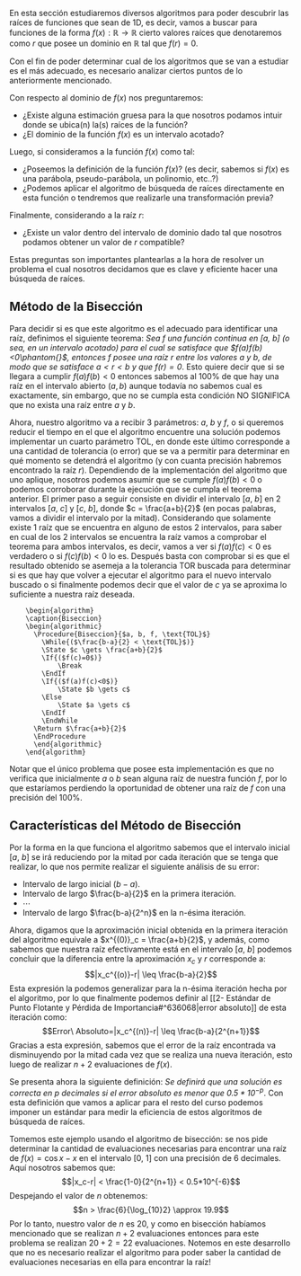 En esta sección estudiaremos diversos algoritmos para poder descubrir las raíces de funciones que sean de 1D, es decir, vamos a buscar para funciones de la forma $f(x):\mathbb{R}\rightarrow\mathbb{R}$ cierto valores raíces que denotaremos como $r$ que posee un dominio en $\mathbb{R}$ tal que $f(r)=0$.

Con el fin de poder determinar cual de los algoritmos que se van a estudiar es el más adecuado, es necesario analizar ciertos puntos de lo anteriormente mencionado.

Con respecto al dominio de $f(x)$ nos preguntaremos:
- ¿Existe alguna estimación gruesa para la que nosotros podamos intuir donde se ubica(n) la(s) raíces de la función?
- ¿El dominio de la función $f(x)$ es un intervalo acotado?

Luego, si consideramos a la función $f(x)$ como tal:
- ¿Poseemos la definición de la función $f(x)$? (es decir, sabemos si $f(x)$ es una parábola, pseudo-parábola, un polinomio, etc..?)
- ¿Podemos aplicar el algoritmo de búsqueda de raíces directamente en esta función o tendremos que realizarle una transformación previa?

Finalmente, considerando a la raíz $r$:
- ¿Existe un valor dentro del intervalo de dominio dado tal que nosotros podamos obtener un valor de $r$ compatible?

Estas preguntas son importantes plantearlas a la hora de resolver un problema el cual nosotros decidamos que es clave y eficiente hacer una búsqueda de raíces. 

## Método de la Bisección

Para decidir si es que este algoritmo es el adecuado para identificar una raíz, definimos el siguiente teorema: *Sea $f$ una función continua en \[$a$, $b$] (o sea, en un intervalo acotado) para el cual se satisface que $f(a)f(b)<0\phantom{}$, entonces $f$ posee una raíz $r$ entre los valores $a$ y $b$, de modo que se satisface $a<r<b$ y que $f(r)=0$*. Esto quiere decir que si se llegara a cumplir $f(a)f(b)<0$ entonces sabemos al 100% de que hay una raíz en el intervalo abierto $(a, b)$ aunque todavía no sabemos cual es exactamente, sin embargo, que no se cumpla esta condición NO SIGNIFICA que no exista una raíz entre $a$ y $b$. 

Ahora, nuestro algoritmo va a recibir 3 parámetros: $a$, $b$ y $f$, o si queremos reducir el tiempo en el que el algoritmo encuentre una solución podemos implementar un cuarto parámetro $\text{TOL}$, en donde este último corresponde a una cantidad de tolerancia (o error) que se va a permitir para determinar en qué momento se detendrá el algoritmo (y con cuanta precisión habremos encontrado la raíz $r$). Dependiendo de la implementación del algoritmo que uno aplique, nosotros podemos asumir que se cumple $f(a)f(b) < 0$ o podemos corroborar durante la ejecución que se cumpla el teorema anterior. El primer paso a seguir consiste en dividir el intervalo \[$a$, $b$] en 2 intervalos \[$a$, $c$] y \[$c$, $b$], donde $c = \frac{a+b}{2}$ (en pocas palabras, vamos a dividir el intervalo por la mitad). Considerando que solamente existe 1 raíz que se encuentra en alguno de estos 2 intervalos, para saber en cual de los 2 intervalos se encuentra la raíz vamos a comprobar el teorema para ambos intervalos, es decir, vamos a ver si $f(a)f(c) < 0$ es verdadero o si $f(c)f(b)<0$ lo es. Después basta con comprobar si es que el resultado obtenido se asemeja a la tolerancia $\text{TOR}$ buscada para determinar si es que hay que volver a ejecutar el algoritmo para el nuevo intervalo buscado o si finalmente podemos decir que el valor de $c$ ya se aproxima lo suficiente a nuestra raíz deseada.

```pseudo
    \begin{algorithm}
    \caption{Biseccion}
    \begin{algorithmic}
      \Procedure{Biseccion}{$a, b, f, \text{TOL}$}
        \While{($\frac{b-a}{2} < \text{TOL}$)}
        \State $c \gets \frac{a+b}{2}$
        \If{($f(c)=0$)}
	        \Break
        \EndIf
        \If{($f(a)f(c)<0$)} 
	        \State $b \gets c$
	    \Else 
		    \State $a \gets c$ 
		\EndIf    
        \EndWhile
	  \Return $\frac{a+b}{2}$
      \EndProcedure
      \end{algorithmic}
    \end{algorithm}
```

Notar que el único problema que posee esta implementación es que no verifica que inicialmente $a$ o $b$ sean alguna raíz de nuestra función $f$, por lo que estaríamos perdiendo la oportunidad de obtener una raíz de $f$ con una precisión del 100%.

## Características del Método de Bisección

Por la forma en la que funciona el algoritmo sabemos que el intervalo inicial \[$a$, $b$] se irá reduciendo por la mitad por cada iteración que se tenga que realizar, lo que nos permite realizar el siguiente análisis de su error:
- Intervalo de largo inicial $(b-a)$.
- Intervalo de largo $\frac{b-a}{2}$ en la primera iteración.
- $\cdots$
- Intervalo de largo $\frac{b-a}{2^n}$ en la n-ésima iteración.  

Ahora, digamos que la aproximación inicial obtenida en la primera iteración del algoritmo equivale a $x^{(0)}_c = \frac{a+b}{2}$, y además, como sabemos que nuestra raíz efectivamente está en el intervalo \[$a$, $b$] podemos concluir que la diferencia entre la aproximación $x_c$ y $r$ corresponde a:
$$|x_c^{(o)}-r| \leq \frac{b-a}{2}$$
Esta expresión la podemos generalizar para la n-ésima iteración hecha por el algoritmo, por lo que finalmente podemos definir al [[2- Estándar de Punto Flotante y Pérdida de Importancia#^636068|error absoluto]] de esta iteración como:
$$Error\ Absoluto=|x_c^{(n)}-r| \leq \frac{b-a}{2^{n+1}}$$
Gracias a esta expresión, sabemos que el error de la raíz encontrada va disminuyendo por la mitad cada vez que se realiza una nueva iteración, esto luego de realizar $n+2$ evaluaciones de $f(x)$.

Se presenta ahora la siguiente definición: *Se definirá que una solución es correcta en p decimales si el error absoluto es menor que $0.5*10^{-p}$*. Con esta definición que vamos a aplicar para el resto del curso podemos imponer un estándar para medir la eficiencia de estos algoritmos de búsqueda de raíces.

Tomemos este ejemplo usando el algoritmo de bisección: se nos pide determinar la cantidad de evaluaciones necesarias para encontrar una raíz de $f(x) = \cos{x}-x$ en el intervalo \[0, 1] con una precisión de 6 decimales. Aquí nosotros sabemos que:
$$|x_c-r| < \frac{1-0}{2^{n+1}} < 0.5*10^{-6}$$
Despejando el valor de $n$ obtenemos:
$$n > \frac{6}{\log_{10}2} \approx 19.9$$
Por lo tanto, nuestro valor de $n$ es 20, y como en bisección habíamos mencionado que se realizan $n+2$ evaluaciones entonces para este problema se realizan $20+2=22$ evaluaciones. Notemos en este desarrollo que no es necesario realizar el algoritmo para poder saber la cantidad de evaluaciones necesarias en ella para encontrar la raíz! 